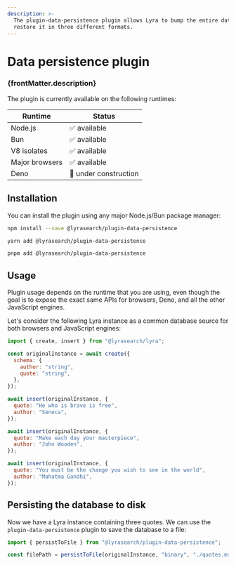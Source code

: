 ```yaml
---
description: >-
  The plugin-data-persistence plugin allows Lyra to bump the entire database and
  restore it in three different formats.
---
```


# Data persistence plugin

<h3 className="plugin-description">{frontMatter.description}</h3>

The plugin is currently available on the following runtimes:

| Runtime        | Status               |
| -------------- | -------------------- |
| Node.js        | ✅ available          |
| Bun            | ✅ available          |
| V8 isolates    | ✅ available          |
| Major browsers | ✅ available          |
| Deno           | 🚧 under construction |

## Installation

You can install the plugin using any major Node.js/Bun package manager:

```bash title="Using npm"
npm install --save @lyrasearch/plugin-data-persistence
```

```bash title="Using yarn"
yarn add @lyrasearch/plugin-data-persistence
```

```bash title="Using pnpm"
pnpm add @lyrasearch/plugin-data-persistence
```

## Usage

Plugin usage depends on the runtime that you are using, even though the goal is
to expose the exact same APIs for browsers, Deno, and all the other JavaScript
engines.

Let's consider the following Lyra instance as a common database source for both
browsers and JavaScript engines:

```javascript
import { create, insert } from "@lyrasearch/lyra";

const originalInstance = await create({
  schema: {
    author: "string",
    quote: "string",
  },
});

await insert(originalInstance, {
  quote: "He who is brave is free",
  author: "Seneca",
});

await insert(originalInstance, {
  quote: "Make each day your masterpiece",
  author: "John Wooden",
});

await insert(originalInstance, {
  quote: "You must be the change you wish to see in the world",
  author: "Mahatma Gandhi",
});
```

## Persisting the database to disk[​](https://docs.lyrasearch.io/plugins/plugin-data-persistence#persisting-the-database-to-disk) <a href="#persisting-the-database-to-disk" id="persisting-the-database-to-disk"></a>

Now we have a Lyra instance containing three quotes. We can use the
`plugin-data-persistence` plugin to save the database to a file:

```javascript
import { persistToFile } from "@lyrasearch/plugin-data-persistence";

const filePath = persistToFile(originalInstance, "binary", "./quotes.msp");
```
